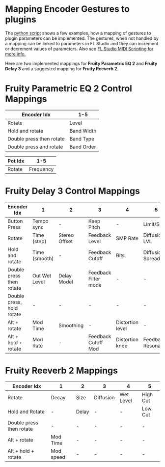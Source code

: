 # Mapping Encoder Gestures to plugins
The [python script](../sources/fl_script) shows a few examples, how a mapping of gestures to plugin parameters can be implemented. The gestures, when not handled by a mapping can be linked to parameters in FL Studio and they can increment or decrement values of parameters.
Also see [FL Studio MIDI Scripting for more info.](https://www.image-line.com/fl-studio-learning/fl-studio-online-manual/html/midi_scripting.htm )

Here are two implemented mappings for **Fruity Parametric EQ 2** and **Fruity Delay 3** and a suggested mapping for **Fruity Reeverb 2**.

# Fruity Parametric EQ 2 Control Mappings
| Encoder Idx | 1-5 |
| ------------| --- |
| Rotate      | Level|
| Hold and rotate | Band Width |
| Double press then rotate | Band Type |
| Double press and rotate | Band Order |

| Pot Idx | 1-5       |
| ------- | --------- |
| Rotate  | Frequency |


# Fruity Delay 3 Control Mappings
| Encoder Idx               | 1             | 2               | 3                   | 4                       | 5                |
| ------------------------- | ------------- | --------------- | ------------------- | ----------------------- | ---------------- |
| Button Press              | Tempo sync    | -               | Keep Pitch          | -                       | Limit/Sat        |
| Rotate                    | Time (step)   | Stereo Offset   | Feedback Level      | SMP Rate                | Diffusion LVL    |
| Hold and rotate           | Time (smooth) | -               | Feedback Cutoff     | Bits                    | Diffusion Spread |
| Double press then rotate  | Out Wet Level | Delay Model     |Feedback Filter mode |   -                     |-                 |
| Double press, hold rotate | -             |   -             | -                   |     -                   | -                |
| Alt + rotate              | Mod Time      | Smoothing       |              -      | Distortion level        |-                 |
| Alt + hold + rotate       | Mod Rate      | -               | Feedback Cutoff Mod | Distortion knee         |Feedback Resonance|


# Fruity Reeverb 2 Mappings
| Encoder Idx | 1 | 2 | 3 | 4 | 5 |
|-|-|-|-|-|-|
| Rotate                   | Decay     | Size | Diffusion | Wet Level | High Cut |
| Hold and Rotate          |   -       | Delay| -         |  -        | Low Cut  |         
| Double press then rotate | -         | -    | -         | -         | -        |
| Alt + rotate             | Mod Time  | -    | -         | -         | -        |  
| Alt + hold + rotate      | Mod speed | -    | -         | -         | -        |

